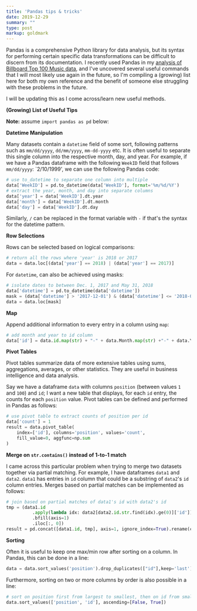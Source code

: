 ```yaml
---
title: 'Pandas tips & tricks'
date: 2019-12-29
summary: ""
type: post
markup: goldmark
---
```


Pandas is a comprehensive Python library for data analysis, but its syntax for performing certain specific data transformations can be difficult to discern from its documentation. I recently used Pandas in my [analysis of Billboard Top 100 Music data](https://github.com/kfrankc/data512-final-project), and I've uncovered several useful commands that I will most likely use again in the future, so I'm compiling a (growing) list here for both my own reference and the benefit of someone else struggling with these problems in the future.

I will be updating this as I come across/learn new useful methods.

**(Growing) List of Useful Tips**

**Note:** assume `import pandas as pd` below:

**Datetime Manipulation**

Many datasets contain a `datetime` field of some sort, following patterns such as `mm/dd/yyyy`, `dd/mm/yyyy`, `mm-dd-yyyy` etc. It is often useful to separate this single column into the respective month, day, and year. For example, if we have a Pandas dataframe with the following `WeekID` field that follows `mm/dd/yyyy`: `2/10/1999', we can use the following Pandas code:

```python
# use to_datetime to separate one column into multiple
data['WeekID'] = pd.to_datetime(data['WeekID'], format='%m/%d/%Y')
# extract the year, month, and day into separate columns
data['year'] = data['WeekID'].dt.year
data['month'] = data['WeekID'].dt.month
data['day'] = data['WeekID'].dt.day
```

Similarly, `/` can be replaced in the format variable with `-` if that's the syntax for the datetime pattern.

**Row Selections**

Rows can be selected based on logical comparisons:

```python
# return all the rows where 'year' is 2018 or 2017
data = data.loc[(data['year'] == 2018) | (data['year'] == 2017)]
```

For `datetime`, can also be achieved using masks:

```python
# isolate dates to between Dec. 1, 2017 and May 31, 2018
data['datetime'] = pd.to_datetime(data['datetime'])
mask = (data['datetime'] > '2017-12-01') & (data['datetime'] <= '2018-05-31')
data = data.loc[mask]
```

**Map**

Append additional information to every entry in a column using `map`:

```python
# add month and year to id column
data['id'] = data.id.map(str) + "-" + data.Month.map(str) +"-" + data.Year.map(str)
```

**Pivot Tables**

Pivot tables summarize data of more extensive tables using sums, aggregations, averages, or other statistics. They are useful in business intelligence and data analysis.

Say we have a dataframe `data` with columns `position` (between values `1` and `100`) and `id`; I want a new table that displays, for each `id` entry, the counts for each `position` value. Pivot tables can be defined and performed in Pandas as follows:

```python
# use pivot table to extract counts of position per id
data['count'] = 1
result = data.pivot_table(
    index=['id'], columns='position', values='count',
    fill_value=0, aggfunc=np.sum
)
```

**Merge on `str.contains()` instead of 1-to-1 match**

I came across this particular problem when trying to merge two datasets together via partial matching. For example, I have dataframes `data1` and `data2`. `data1` has entries in `id` column that could be a substring of `data2`'s `id` column entries. Merges based on partial matches can be implemented as follows:

```python
# join based on partial matches of data1's id with data2's id
tmp = (data1.id
          .apply(lambda idx: data2[data2.id.str.find(idx).ge(0)]['id'])
          .bfill(axis=1)
          .iloc[:, 0])
result = pd.concat([data1.id, tmp], axis=1, ignore_index=True).rename(columns={0: 'id1', 1: 'id2'})
```

**Sorting**

Often it is useful to keep one max/min row after sorting on a column. In Pandas, this can be done in a line:

```python
data = data.sort_values('position').drop_duplicates(["id"],keep='last')
```

Furthermore, sorting on two or more columns by order is also possible in a line:

```python
# sort on position first from largest to smallest, then on id from smallest to largest
data.sort_values(['position', 'id'], ascending=[False, True])
```
